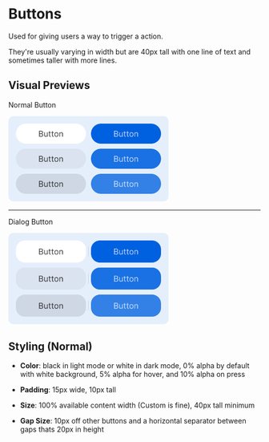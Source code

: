 # Buttons

Used for giving users a way to trigger a action.

They're usually varying in width but are 40px tall with one line of text and sometimes taller with more lines.

## Visual Previews

Normal Button

<img src="images/buttons.png" width="320" />

---

Dialog Button

<img src="images/dialog_buttons.png" width="320" />

## Styling (Normal)

- **Color**: black in light mode or white in dark mode, 0% alpha by default with white background, 5% alpha for hover, and 10% alpha on press

- **Padding**: 15px wide, 10px tall

- **Size**: 100% available content width (Custom is fine), 40px tall minimum

- **Gap Size**: 10px off other buttons and a horizontal separator between gaps thats 20px in height


